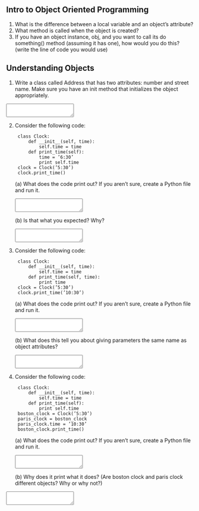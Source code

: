 ## Intro to Object Oriented Programming
1. What is the difference between a local variable and an object’s attribute?
2. What method is called when the object is created?
3. If you have an object instance, obj, and you want to call its do something() method (assuming it has one),
how would you do this? (write the line of code you would use)

## Understanding Objects
1. Write a class called Address that has two attributes: number and street name. Make sure you have an
init method that initializes the object appropriately.
<textarea name="a[3-1-1]"></textarea>

2. Consider the following code:
 
		class Clock:
		    def __init__(self, time):
		        self.time = time
		    def print_time(self):
		        time = ’6:30’
		        print self.time
		clock = Clock(’5:30’)
		clock.print_time()

	(a) What does the code print out? If you aren’t sure, create a Python file and run it.
	<textarea name="a[3-2-1]"></textarea><br/>
	(b) Is that what you expected? Why?
	<textarea name="a[3-2-2]"></textarea>

3. Consider the following code:

		class Clock:
		    def __init__(self, time):
		        self.time = time
		    def print_time(self, time):
		        print time
		clock = Clock(’5:30’)
		clock.print_time(’10:30’)

	(a) What does the code print out? If you aren’t sure, create a Python file and run it.
	<textarea name="a[3-3-1]"></textarea><br/>
	(b) What does this tell you about giving parameters the same name as object attributes?
	<textarea name="a[3-3-2]"></textarea>

4. Consider the following code:

		class Clock:
		    def __init__(self, time):
		        self.time = time
		    def print_time(self):
		        print self.time
		boston_clock = Clock(’5:30’)
		paris_clock = boston_clock
		paris_clock.time = ’10:30’
		boston_clock.print_time()

	(a) What does the code print out? If you aren’t sure, create a Python file and run it.
	<textarea name="a[3-4-1]"></textarea><br/>
	(b) Why does it print what it does? (Are boston clock and paris clock different objects? Why or why
not?)
<textarea name="a[3-4-2]"></textarea>
